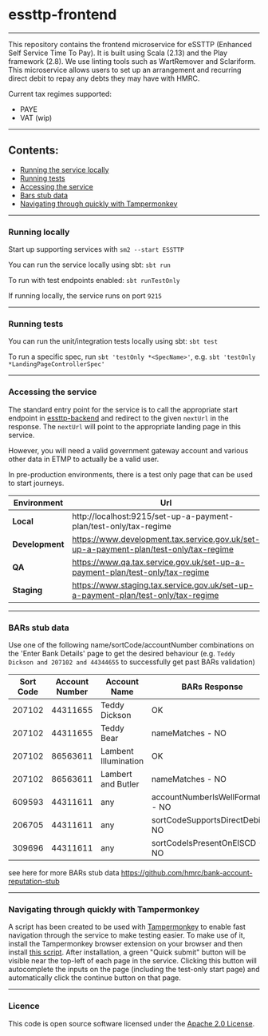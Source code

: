 # essttp-frontend

---

This repository contains the frontend microservice for eSSTTP (Enhanced Self Service Time To Pay). 
It is built using Scala (2.13) and the Play framework (2.8). We use linting tools such as WartRemover and Sclariform.
This microservice allows users to set up an arrangement and recurring direct debit to repay any debts they may have with HMRC.

Current tax regimes supported:
* PAYE
* VAT (wip)

---

## Contents:

* [Running the service locally](https://github.com/hmrc/essttp-frontend#running-locally)
* [Running tests](https://github.com/hmrc/essttp-frontend#running-tests)
* [Accessing the service](https://github.com/hmrc/essttp-frontend#accessing-the-service)
* [Bars stub data](https://github.com/hmrc/essttp-frontend#bars-stub-data)
* [Navigating through quickly with Tampermonkey](https://github.com/hmrc/essttp-frontend#navigating-through-quickly-with-tampermonkey)

---

### Running locally

Start up supporting services with `sm2 --start ESSTTP`

You can run the service locally using sbt: `sbt run`

To run with test endpoints enabled: `sbt runTestOnly`

If running locally, the service runs on port `9215`

---

### Running tests

You can run the unit/integration tests locally using sbt: `sbt test`

To run a specific spec, run `sbt 'testOnly *<SpecName>'`, e.g. `sbt 'testOnly *LandingPageControllerSpec'`

---

### Accessing the service

The standard entry point for the service is to call the appropriate start endpoint in [essttp-backend](https://github.com/hmrc/essttp-backend)
and redirect to the given `nextUrl` in the response. The `nextUrl` will point to the appropriate landing page in
this service.

However, you will need a valid government gateway account and various other data in ETMP to actually be a valid user.

In pre-production environments, there is a test only page that can be used to start journeys.

| Environment     | Url                                                                                      |
|-----------------|------------------------------------------------------------------------------------------|
| **Local**       | http://localhost:9215/set-up-a-payment-plan/test-only/tax-regime                         |
| **Development** | https://www.development.tax.service.gov.uk/set-up-a-payment-plan/test-only/tax-regime    |
| **QA**          | https://www.qa.tax.service.gov.uk/set-up-a-payment-plan/test-only/tax-regime             |
| **Staging**     | https://www.staging.tax.service.gov.uk/set-up-a-payment-plan/test-only/tax-regime        |

---

### BARs stub data
Use one of the following name/sortCode/accountNumber combinations on the 'Enter Bank Details' page
to get the desired behaviour (e.g. `Teddy Dickson and 207102 and 44344655` to successfully get past BARs validation)

| Sort Code | Account Number | Account Name         | BARs Response                     | Account Type |
|-----------|----------------|----------------------|-----------------------------------|--------------|
| 207102    | 44311655       | Teddy Dickson        | OK                                | Personal     |
| 207102    | 44311655       | Teddy Bear           | nameMatches - NO                  | Personal     |
| 207102    | 86563611       | Lambent Illumination | OK                                | Business     |
| 207102    | 86563611       | Lambert and Butler   | nameMatches - NO                  | Business     |
| 609593    | 44311611       | any                  | accountNumberIsWellFormatted - NO | any          |
| 206705    | 44311611       | any                  | sortCodeSupportsDirectDebit - NO  | any          |
| 309696    | 44311611       | any                  | sortCodeIsPresentOnEISCD - NO     | any          |

see here for more BARs stub data https://github.com/hmrc/bank-account-reputation-stub

---

### Navigating through quickly with Tampermonkey
A script has been created to be used with [Tampermonkey](https://www.tampermonkey.net/) to enable fast navigation through 
the service to make testing easier. To make use of it, install the Tampermonkey browser extension on your browser and
then install [this script](https://raw.githubusercontent.com/hmrc/essttp-frontend/main/tampermonkey/quickJourney.js). After
installation, a green "Quick submit" button will be visible near the top-left of each page in the service. Clicking this 
button will autocomplete the inputs on the page (including the test-only start page) and automatically click the continue 
button on that page.


---

### Licence
This code is open source software licensed under the [Apache 2.0 License]("http://www.apache.org/licenses/LICENSE-2.0.html").
